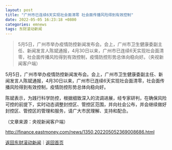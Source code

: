 ```yaml
---
layout: post
title: "广州市已连续6天实现社会面清零 社会面传播风险得到有效控制"
date: 2022-05-05 16:23:18 +0800
categories: emnews
tags: 东财滚动新闻
---
```

> 5月5日，广州市举办疫情防控新闻发布会。会上，广州市卫生健康委副主任、新闻发言人陈斌通报，4月30日以来，广州市已连续6天实现社会面清零，社会面传播风险得到有效控制，疫情防控形势总体向稳向好。（央视新闻客户端）

<p>5月5日，广州市举办疫情防控新闻发布会。会上，广州市卫生健康委副主任、新闻发言人陈斌通报，4月30日以来，广州市已连续6天实现社会面清零，社会面传播风险得到有效控制，疫情防控形势总体向稳向好。</p>
 <p>陈斌表示，为践行科学防控，根据细致深入的流调进展，经专家研判，在确保风险可控的前提下，实时动态调整封控区、管控区范围，并向社会公布，并会继续做好封控区、管控区的管理和服务，请广大市民理解、支持和配合。</p><p class="em_media">（文章来源：央视新闻客户端）</p>

<http://finance.eastmoney.com/news/1350,202205052369008686.html>

[返回东财滚动新闻](//finews.withounder.com/emnews/)｜[返回首页](//finews.withounder.com/)